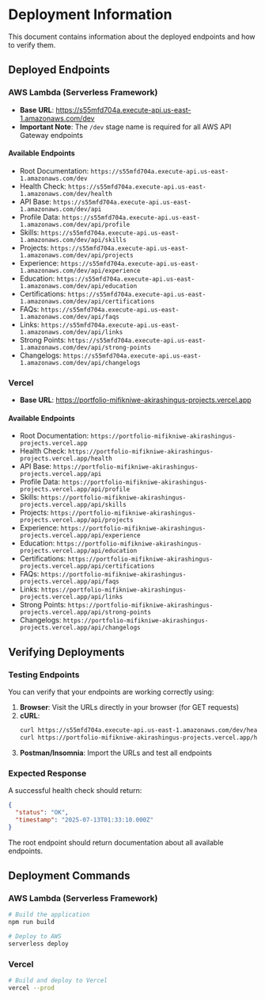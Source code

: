 # Deployment Information

This document contains information about the deployed endpoints and how to verify them.

## Deployed Endpoints

### AWS Lambda (Serverless Framework)
- **Base URL**: https://s55mfd704a.execute-api.us-east-1.amazonaws.com/dev
- **Important Note**: The `/dev` stage name is required for all AWS API Gateway endpoints

#### Available Endpoints
- Root Documentation: `https://s55mfd704a.execute-api.us-east-1.amazonaws.com/dev`
- Health Check: `https://s55mfd704a.execute-api.us-east-1.amazonaws.com/dev/health`
- API Base: `https://s55mfd704a.execute-api.us-east-1.amazonaws.com/dev/api`
- Profile Data: `https://s55mfd704a.execute-api.us-east-1.amazonaws.com/dev/api/profile`
- Skills: `https://s55mfd704a.execute-api.us-east-1.amazonaws.com/dev/api/skills`
- Projects: `https://s55mfd704a.execute-api.us-east-1.amazonaws.com/dev/api/projects`
- Experience: `https://s55mfd704a.execute-api.us-east-1.amazonaws.com/dev/api/experience`
- Education: `https://s55mfd704a.execute-api.us-east-1.amazonaws.com/dev/api/education`
- Certifications: `https://s55mfd704a.execute-api.us-east-1.amazonaws.com/dev/api/certifications`
- FAQs: `https://s55mfd704a.execute-api.us-east-1.amazonaws.com/dev/api/faqs`
- Links: `https://s55mfd704a.execute-api.us-east-1.amazonaws.com/dev/api/links`
- Strong Points: `https://s55mfd704a.execute-api.us-east-1.amazonaws.com/dev/api/strong-points`
- Changelogs: `https://s55mfd704a.execute-api.us-east-1.amazonaws.com/dev/api/changelogs`

### Vercel
- **Base URL**: https://portfolio-mifikniwe-akirashingus-projects.vercel.app

#### Available Endpoints
- Root Documentation: `https://portfolio-mifikniwe-akirashingus-projects.vercel.app`
- Health Check: `https://portfolio-mifikniwe-akirashingus-projects.vercel.app/health`
- API Base: `https://portfolio-mifikniwe-akirashingus-projects.vercel.app/api`
- Profile Data: `https://portfolio-mifikniwe-akirashingus-projects.vercel.app/api/profile`
- Skills: `https://portfolio-mifikniwe-akirashingus-projects.vercel.app/api/skills`
- Projects: `https://portfolio-mifikniwe-akirashingus-projects.vercel.app/api/projects`
- Experience: `https://portfolio-mifikniwe-akirashingus-projects.vercel.app/api/experience`
- Education: `https://portfolio-mifikniwe-akirashingus-projects.vercel.app/api/education`
- Certifications: `https://portfolio-mifikniwe-akirashingus-projects.vercel.app/api/certifications`
- FAQs: `https://portfolio-mifikniwe-akirashingus-projects.vercel.app/api/faqs`
- Links: `https://portfolio-mifikniwe-akirashingus-projects.vercel.app/api/links`
- Strong Points: `https://portfolio-mifikniwe-akirashingus-projects.vercel.app/api/strong-points`
- Changelogs: `https://portfolio-mifikniwe-akirashingus-projects.vercel.app/api/changelogs`

## Verifying Deployments

### Testing Endpoints
You can verify that your endpoints are working correctly using:

1. **Browser**: Visit the URLs directly in your browser (for GET requests)
2. **cURL**: 
   ```bash
   curl https://s55mfd704a.execute-api.us-east-1.amazonaws.com/dev/health
   curl https://portfolio-mifikniwe-akirashingus-projects.vercel.app/health
   ```
3. **Postman/Insomnia**: Import the URLs and test all endpoints

### Expected Response
A successful health check should return:
```json
{
  "status": "OK",
  "timestamp": "2025-07-13T01:33:10.000Z"
}
```

The root endpoint should return documentation about all available endpoints.

## Deployment Commands

### AWS Lambda (Serverless Framework)
```bash
# Build the application
npm run build

# Deploy to AWS
serverless deploy
```

### Vercel
```bash
# Build and deploy to Vercel
vercel --prod
```
